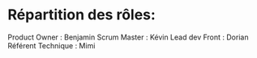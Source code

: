 
 # Répartition des rôles:

Product Owner : Benjamin
Scrum Master : Kévin
Lead dev Front : Dorian
Référent Technique : Mimi